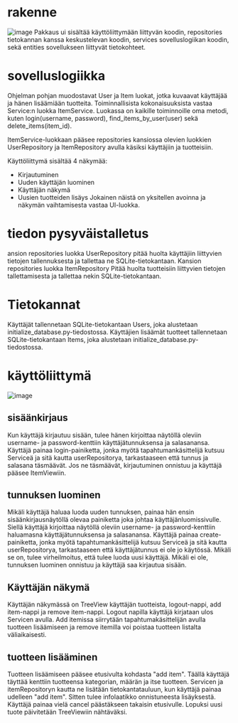 # rakenne
![image](https://user-images.githubusercontent.com/99639312/163024288-ce210d9e-92cd-49ec-b05c-d528cb6d0cff.png)
Pakkaus ui sisältää käyttöliittymään liittyvän koodin, repositories tietokannan kanssa keskustelevan koodin,
services sovelluslogiikan koodin, sekä entities sovellukseen liittyvät tietokohteet.

# sovelluslogiikka
Ohjelman pohjan muodostavat User ja Item luokat, jotka kuvaavat käyttäjää ja hänen lisäämiään tuotteita. Toiminnallisista kokonaisuuksista vastaa Service:n luokka ItemService. Luokassa on kaikille toiminnoille oma metodi, kuten login(username, password), find_items_by_user(user) sekä delete_items(item_id).

ItemService-luokkaan pääsee repositories kansiossa olevien luokkien UserRepository ja ItemRepository avulla käsiksi käyttäjiin ja tuotteisiin.

Käyttöliittymä sisältää 4 näkymää:
  - Kirjautuminen
  - Uuden käyttäjän luominen
  - Käyttäjän näkymä
  - Uusien tuotteiden lisäys
 Jokainen näistä on yksitellen avoinna ja näkymän vaihtamisesta vastaa UI-luokka.
 
# tiedon pysyväistalletus
ansion repositories luokka UserRepository pitää huolta käyttäjiin liittyvien tietojen tallennuksesta ja tallettaa ne SQLite-tietokantaan. Kansion repositories luokka ItemRepository Pitää huolta tuotteisiin liittyvien tietojen tallettamisesta ja tallettaa nekin SQLite-tietokantaan.

# Tietokannat
Käyttäjät tallennetaan SQLite-tietokantaan Users, joka alustetaan initialize_database.py-tiedostossa. Käyttäjien lisäämät tuotteet tallennetaan SQLite-tietokantaan Items,  joka alustetaan initialize_database.py-tiedostossa.


# käyttöliittymä
![image](https://user-images.githubusercontent.com/99639312/165266927-133d537a-323c-43fc-8018-501284bef6b1.png)
## sisäänkirjaus
Kun käyttäjä kirjautuu sisään, tulee hänen kirjoittaa näytöllä oleviin username- ja password-kenttiin käyttäjätunnuksensa ja salasanansa. Käyttäjä painaa login-painiketta, jonka myötä tapahtumankäsittelijä kutsuu Serviceä ja sitä kautta userRepositorya, tarkastaaseen että tunnus ja salasana täsmäävät. Jos ne täsmäävät, kirjautuminen onnistuu ja käyttäjä pääsee ItemViewiin. 

## tunnuksen luominen
Mikäli käyttäjä haluaa luoda uuden tunnuksen, painaa hän ensin sisäänkirjausnäytöllä olevaa painiketta joka johtaa käyttäjänluomissivulle. Siellä käyttäjä kirjoittaa näytöllä oleviin username- ja password-kenttiin haluamasna käyttäjätunnuksensa ja salasanansa. Käyttäjä painaa create-painiketta, jonka myötä tapahtumankäsittelijä kutsuu Serviceä ja sitä kautta userRepositorya, tarkastaaseen että käyttäjätunnus ei ole jo käytössä. Mikäli se on, tulee virheilmoitus, että tulee luoda uusi käyttäjä. Mikäli ei ole, tunnuksen luominen onnistuu ja käyttäjä saa kirjautua sisään. 

## Käyttäjän näkymä
Käyttäjän näkymässä on TreeView käyttäjän tuotteista, logout-nappi, add item-nappi ja remove item-nappi. Logout napilla käyttäjä kirjataan ulos Servicen avulla. Add itemissa siirrytään tapahtumakäsittelijän avulla tuotteen lisäämiseen ja remove itemilla voi poistaa tuotteen listalta väliaikaisesti. 

## tuotteen lisääminen
Tuotteen lisäämiseen pääsee etusivulta kohdasta "add item". Täällä käyttäjä täyttää kenttiin tuotteensa kategorian, määrän ja itse tuotteen. Servicen ja itemRepositoryn kautta ne lisätään tietokantatauluun, kun käyttäjä painaa udelleen "add item". Sitten tulee infolaatikko onnistuneesta lisäyksestä. Käyttäjä painaa vielä cancel päästäkseen takaisin etusivulle. Lopuksi uusi tuote päivitetään TreeViewiin nähtäväksi.
